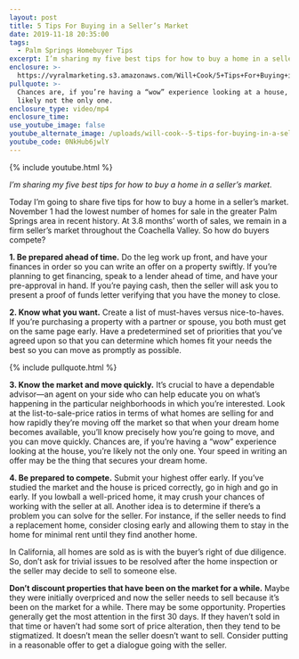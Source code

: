 ```yaml
---
layout: post
title: 5 Tips For Buying in a Seller’s Market
date: 2019-11-18 20:35:00
tags:
  - Palm Springs Homebuyer Tips
excerpt: I’m sharing my five best tips for how to buy a home in a seller’s market.
enclosure: >-
  https://vyralmarketing.s3.amazonaws.com/Will+Cook/5+Tips+For+Buying+in+a+Sellers+Market.mp4
pullquote: >-
  Chances are, if you’re having a “wow” experience looking at a house, you’re
  likely not the only one.
enclosure_type: video/mp4
enclosure_time:
use_youtube_image: false
youtube_alternate_image: /uploads/will-cook--5-tips-for-buying-in-a-sellers-market-youtube-1.jpg
youtube_code: 0NkHub6jwlY
---
```


{% include youtube.html %}

*I’m sharing my five best tips for how to buy a home in a seller’s market.*

Today I’m going to share five tips for how to buy a home in a seller’s market. November 1 had the lowest number of homes for sale in the greater Palm Springs area in recent history. At 3.8 months’ worth of sales, we remain in a firm seller’s market throughout the Coachella Valley. So how do buyers compete?

**1\. Be prepared ahead of time.** Do the leg work up front, and have your finances in order so you can write an offer on a property swiftly. If you’re planning to get financing, speak to a lender ahead of time, and have your pre-approval in hand. If you’re paying cash, then the seller will ask you to present a proof of funds letter verifying that you have the money to close.&nbsp;

**2\. Know what you want.** Create a list of must-haves versus nice-to-haves. If you’re purchasing a property with a partner or spouse, you both must get on the same page early. Have a predetermined set of priorities that you’ve agreed upon so that you can determine which homes fit your needs the best so you can move as promptly as possible.

{% include pullquote.html %}

**3\. Know the market and move quickly.** It’s crucial to have a dependable advisor—an agent on your side who can help educate you on what’s happening in the particular neighborhoods in which you’re interested. Look at the list-to-sale-price ratios in terms of what homes are selling for and how rapidly they’re moving off the market so that when your dream home becomes available, you’ll know precisely how you’re going to move, and you can move quickly. Chances are, if you’re having a “wow” experience looking at the house, you’re likely not the only one. Your speed in writing an offer may be the thing that secures your dream home.&nbsp;

**4\. Be prepared to compete.** Submit your highest offer early. If you’ve studied the market and the house is priced correctly, go in high and go in early. If you lowball a well-priced home, it may crush your chances of working with the seller at all. Another idea is to determine if there’s a problem you can solve for the seller. For instance, if the seller needs to find a replacement home, consider closing early and allowing them to stay in the home for minimal rent until they find another home.&nbsp;

In California, all homes are sold as is with the buyer’s right of due diligence. So, don’t ask for trivial issues to be resolved after the home inspection or the seller may decide to sell to someone else.&nbsp;

**Don’t discount properties that have been on the market for a while.** Maybe they were initially overpriced and now the seller needs to sell because it’s been on the market for a while. There may be some opportunity. Properties generally get the most attention in the first 30 days. If they haven’t sold in that time or haven’t had some sort of price alteration, then they tend to be stigmatized. It doesn’t mean the seller doesn’t want to sell. Consider putting in a reasonable offer to get a dialogue going with the seller.

&nbsp;